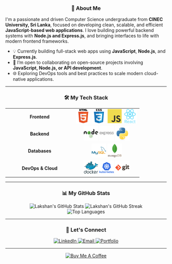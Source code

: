 ### <p align="center">🚀 About Me</p>

I'm a passionate and driven Computer Science undergraduate from **CINEC University, Sri Lanka**, focused on developing clean, scalable, and efficient **JavaScript-based web applications**. I love building powerful backend systems with **Node.js and Express.js**, and bringing interfaces to life with modern frontend frameworks.

- 💡 Currently building full-stack web apps using **JavaScript**, **Node.js**, and **Express.js**.
- 👯 I’m open to collaborating on open-source projects involving **JavaScript, Node.js, or API development**.
- 🌐 Exploring DevOps tools and best practices to scale modern cloud-native applications.

---

### <p align="center">🛠️ My Tech Stack</p>

<table align="center" width="100%">
  <tr>
    <td align="center" width="200">
      <strong>Frontend</strong>
    </td>
    <td align="center">
      <a href="https://developer.mozilla.org/en-US/docs/Web/HTML" target="_blank" rel="noreferrer"><img src="https://raw.githubusercontent.com/devicons/devicon/master/icons/html5/html5-original-wordmark.svg" alt="html5" width="45" height="45"/></a>
      <a href="https://developer.mozilla.org/en-US/docs/Web/CSS" target="_blank" rel="noreferrer"><img src="https://raw.githubusercontent.com/devicons/devicon/master/icons/css3/css3-original-wordmark.svg" alt="css3" width="45" height="45"/></a>
      <a href="https://www.javascript.com/" target="_blank" rel="noreferrer"><img src="https://raw.githubusercontent.com/devicons/devicon/master/icons/javascript/javascript-original.svg" alt="javascript" width="45" height="45"/></a>
      <a href="https://reactjs.org/" target="_blank" rel="noreferrer"><img src="https://raw.githubusercontent.com/devicons/devicon/master/icons/react/react-original-wordmark.svg" alt="react" width="45" height="45"/></a>
    </td>
  </tr>
  <tr>
    <td align="center">
      <strong>Backend</strong>
    </td>
    <td align="center">
      <a href="https://nodejs.org" target="_blank" rel="noreferrer"><img src="https://raw.githubusercontent.com/devicons/devicon/master/icons/nodejs/nodejs-original-wordmark.svg" alt="nodejs" width="45" height="45"/></a>
      <a href="https://expressjs.com" target="_blank" rel="noreferrer"><img src="https://raw.githubusercontent.com/devicons/devicon/master/icons/express/express-original-wordmark.svg" alt="express" width="45" height="45"/></a>
      <a href="https://www.python.org" target="_blank" rel="noreferrer"><img src="https://raw.githubusercontent.com/devicons/devicon/master/icons/python/python-original.svg" alt="python" width="45" height="45"/></a>
    </td>
  </tr>
  <tr>
    <td align="center">
      <strong>Databases</strong>
    </td>
    <td align="center">
      <a href="https://www.mysql.com/" target="_blank" rel="noreferrer"><img src="https://raw.githubusercontent.com/devicons/devicon/master/icons/mysql/mysql-original-wordmark.svg" alt="mysql" width="45" height="45"/></a>
      <a href="https://www.mongodb.com/" target="_blank" rel="noreferrer"><img src="https://raw.githubusercontent.com/devicons/devicon/master/icons/mongodb/mongodb-original-wordmark.svg" alt="mongodb" width="45" height="45"/></a>
    </td>
  </tr>
  <tr>
    <td align="center">
      <strong>DevOps & Cloud</strong>
    </td>
    <td align="center">
      <a href="https://www.docker.com/" target="_blank" rel="noreferrer"><img src="https://raw.githubusercontent.com/devicons/devicon/master/icons/docker/docker-original-wordmark.svg" alt="docker" width="45" height="45"/></a>
      <a href="https://kubernetes.io" target="_blank" rel="noreferrer"><img src="https://raw.githubusercontent.com/devicons/devicon/master/icons/kubernetes/kubernetes-plain-wordmark.svg" alt="kubernetes" width="45" height="45"/></a>
      <a href="https://git-scm.com/" target="_blank" rel="noreferrer"><img src="https://raw.githubusercontent.com/devicons/devicon/master/icons/git/git-original-wordmark.svg" alt="git" width="45" height="45"/></a>
    </td>
  </tr>
</table>

---

### <p align="center">📊 My GitHub Stats</p>

<div align="center">
  <img width="48%" src="https://github-readme-stats.vercel.app/api?username=LakshanDev&show_icons=true&theme=tokyonight&rank_icon=github" alt="Lakshan's GitHub Stats" />
  <img width="48%" src="https://github-readme-streak-stats.herokuapp.com/?user=LakshanDev&theme=tokyonight&hide_border=true" alt="Lakshan's GitHub Streak" />
  <br/>
  <img width="48%" src="https://github-readme-stats.vercel.app/api/top-langs/?username=LakshanDev&layout=compact&theme=tokyonight&hide_border=true" alt="Top Languages" />
</div>

---

### <p align="center">🔗 Let's Connect</p>

<p align="center">
  <a href="https://linkedin.com/in/lakshandev" target="_blank">
    <img src="https://img.shields.io/badge/LinkedIn-0077B5?style=for-the-badge&logo=linkedin&logoColor=white" alt="LinkedIn"/>
  </a>
  <a href="mailto:sasangadevmin@gmail.com">
    <img src="https://img.shields.io/badge/Email-D14836?style=for-the-badge&logo=gmail&logoColor=white" alt="Email"/>
  </a>
  <a href="https://yourportfolio.com">
    <img src="https://img.shields.io/badge/Portfolio-255E63?style=for-the-badge&logo=internet-explorer&logoColor=white" alt="Portfolio"/>
  </a>
</p>

---

<p align="center">
  <a href="https://www.buymeacoffee.com/lakshan">
    <img src="https://img.shields.io/badge/Buy%20Me%20a%20Coffee-ffdd00?style=for-the-badge&logo=buy-me-a-coffee&logoColor=black" alt="Buy Me A Coffee">
  </a>
</p>
